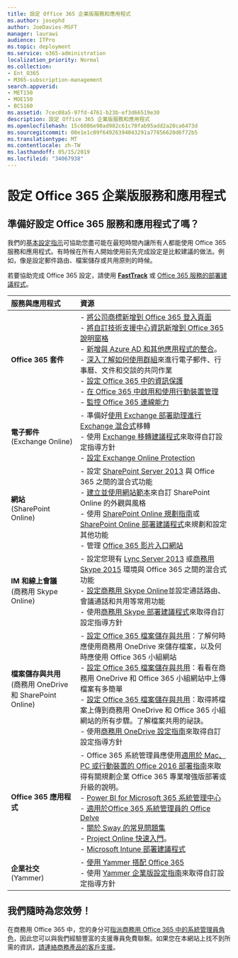 ```yaml
---
title: 設定 Office 365 企業版服務和應用程式
ms.author: josephd
author: JoeDavies-MSFT
manager: laurawi
audience: ITPro
ms.topic: deployment
ms.service: o365-administration
localization_priority: Normal
ms.collection:
- Ent_O365
- M365-subscription-management
search.appverid:
- MET150
- MOE150
- BCS160
ms.assetid: 7cec08a5-97fd-4761-b23b-ef3d66519e30
description: 設定 Office 365 企業版服務和應用程式
ms.openlocfilehash: 15c6086e90ad982c61c70fab95add2a20ca6473d
ms.sourcegitcommit: 08e1e1c09f64926394043291a77856620d6f72b5
ms.translationtype: MT
ms.contentlocale: zh-TW
ms.lasthandoff: 05/15/2019
ms.locfileid: "34067938"
---
```

# <a name="configure-office-365-enterprise-services-and-applications"></a>設定 Office 365 企業版服務和應用程式

## <a name="ready-to-configure-your-office-365-services-and-applications"></a>準備好設定 Office 365 服務和應用程式了嗎？

我們的[基本設定指示](https://support.office.com/article/Set-up-Office-365-for-business-6a3a29a0-e616-4713-99d1-15eda62d04fa)可協助您盡可能在最短時間內讓所有人都能使用 Office 365 服務和應用程式。有時候在所有人開始使用前先完成設定是比較建議的做法。例如，像是設定郵件路由、檔案儲存或共用原則的時候。 
  
若要協助完成 Office 365 設定，請使用 **[FastTrack](https://fasttrack.microsoft.com/office)** 或 [Office 365 服務的部署建議程式](deployment-advisors-for-office-365.md)。
  
|**服務與應用程式**|**資源**|
|:-----|:-----|
|**Office 365 套件** |- [將公司商標新增到 Office 365 登入頁面](https://support.office.com/article/Add-your-company-branding-to-Office-365-Sign-In-Page-a1229cdb-ce19-4da5-90c7-2b9b146aef0a) <br> - [將自訂技術支援中心資訊新增到 Office 365 說明窗格](https://support.office.com/article/Add-customized-help-desk-info-to-the-Office-365-help-pane-9dd9b104-68f7-4d49-9a30-82561c7d79a3) <br> - [新增與 Azure AD 和其他應用程式的整合](https://support.office.com/article/Integrated-Apps-and-Azure-AD-for-Office-365-administrators-cb2250e3-451e-416f-bf4e-363549652c2a)。  <br> - [深入了解如何使用群組](https://support.office.com/Article/Learn-more-about-groups-b565caa1-5c40-40ef-9915-60fdb2d97fa2)來進行電子郵件、行事曆、文件和交談的共同作業 <br> - [設定 Office 365 中的資訊保護](https://technet.microsoft.com/library/dn532171.aspx) <br> - [在 Office 365 中啟用和使用行動裝置管理](https://support.office.microsoft.com/article/Manage-mobile-devices-in-Office-365-dd892318-bc44-4eb1-af00-9db5430be3cd) <br> - [監控 Office 365 連線能力](monitor-connectivity.md) |
|**電子郵件** <br> (Exchange Online) | - 準備好[使用 Exchange 部署助理進行 Exchange 混合式](https://technet.microsoft.com/exdeploy2013)移轉  <br> - 使用 [Exchange 移轉建議程式](https://aka.ms/office365setup)來取得自訂設定指導方針  <br> - [設定 Exchange Online Protection](https://technet.microsoft.com/library/jj723153%28v=exchg.150%29.aspx) |
|**網站** <br> (SharePoint Online) | - 設定 [SharePoint Server 2013](https://technet.microsoft.com/library/jj838715) 與 Office 365 之間的混合式功能 <br> - [建立並使用網站範本](https://support.office.com/article/Create-and-use-site-templates-60371B0F-00E0-4C49-A844-34759EBDD989)來自訂 SharePoint Online 的外觀與風格 <br> - 使用 [SharePoint Online 規劃指南](https://support.office.com/article/SharePoint-Online-Planning-Guide-for-Office-365-for-business-d5089cdf-3fd2-4230-acbd-20ecda2f9bb8)或 [SharePoint Online 部署建議程式](https://aka.ms/spoguidance)來規劃和設定其他功能 <br> - 管理 [Office 365 影片入口網站](https://support.office.com/article/Manage-your-Office-365-Video-portal-c059465b-eba9-44e1-b8c7-8ff7793ff5da) |
|**IM 和線上會議** <br> (商務用 Skype Online) | - 設定您現有 [Lync Server 2013](https://technet.microsoft.com/library/jj204805) 或[商務用 Skype 2015](https://technet.microsoft.com/library/jj205403) 環境與 Office 365 之間的混合式功能  <br> - [設定商務用 Skype Online](https://support.office.com/article/Set-up-Skype-for-Business-Online-40296968-e779-4259-980b-c2de1c044c6e)並設定通話路由、會議通話和共用等常用功能  <br> - 使用[商務用 Skype 部署建議程式](https://aka.ms/skypeguidance)來取得自訂設定指導方針 |
| **檔案儲存與共用** <br> (商務用 OneDrive 和 SharePoint Online) | - [設定 Office 365 檔案儲存與共用](https://support.office.com/article/7aa9cdc8-2245-4218-81ee-86fa7c35f1de#BKMK_WhatDif)：了解何時應使用商務用 OneDrive 來儲存檔案，以及何時應使用 Office 365 小組網站 <br> - [設定 Office 365 檔案儲存與共用](https://support.office.com/article/7aa9cdc8-2245-4218-81ee-86fa7c35f1de#BKMK_MoveDocsVideo)：看看在商務用 OneDrive 和 Office 365 小組網站中上傳檔案有多簡單 <br> - [設定 Office 365 檔案儲存與共用](https://support.office.com/article/7aa9cdc8-2245-4218-81ee-86fa7c35f1de#BKMK_Store)：取得將檔案上傳到商務用 OneDrive 和 Office 365 小組網站的所有步驟。了解檔案共用的祕訣。<br> - 使用[商務用 OneDrive 設定指南](https://aka.ms/OD4Bguidance)來取得自訂設定指導方針 |
|**Office 365 應用程式** | - Office 365 系統管理員應使用[適用於 Mac、PC 或行動裝置的 Office 2016 部署指南](https://technet.microsoft.com/library/cc303401%28v=office.16%29.aspx)來取得有關規劃企業 Office 365 專業增強版部署或升級的說明。  <br> - [Power BI for Microsoft 365 系統管理中心](https://support.office.com/article/Power-BI-for-Office-365-Admin-Center-Help-5e391ecb-500c-47a3-bd0f-a6173b541044) <br> - [適用於Office 365 系統管理員的 Office Delve](https://support.office.com/article/Office-Delve-for-Office-365-admins-54f87a42-15a4-44b4-9df0-d36287d9531b) <br> - [關於 Sway 的常見問題集](https://support.office.com/article/446380fa-25bf-47b2-996c-e12cb2f9d075) <br> - [Project Online 快速入門](https://support.office.com/article/Get-started-with-Project-Online-e3e5f64f-ada5-4f9d-a578-130b2d4e5f11)。  <br> - [Microsoft Intune 部署建議程式](https://aka.ms/intuneguidance) |
|**企業社交** <br> (Yammer) | - [使用 Yammer 搭配 Office 365](https://support.office.com/article/Plan-for-Yammer-integration-with-Office-365-4086681f-6de1-4d39-aa72-752b2af1cbd7)  <br> - 使用 [Yammer 企業版設定指南](https://aka.ms/yammerdeploy)來取得自訂設定指導方針 |
   
## <a name="were-here-to-help"></a>我們隨時為您效勞！

在商務用 Office 365 中，您的身分可[指派商務用 Office 365 中的系統管理員角色](https://support.office.com/article/eac4d046-1afd-4f1a-85fc-8219c79e1504)，因此您可以與我們經驗豐富的支援專員免費聯繫。如果您在本網站上找不到所需的資訊，[請連絡商務產品的客戶支援](https://support.office.com/article/32a17ca7-6fa0-4870-8a8d-e25ba4ccfd4b)。